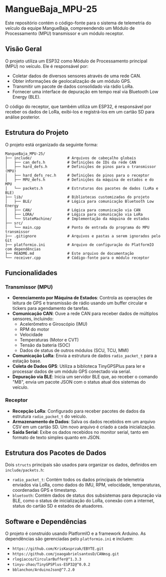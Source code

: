 # MangueBaja_MPU-25

Este repositório contém o código-fonte para o sistema de telemetria do veículo da equipe MangueBaja, compreendendo um Módulo de Processamento (MPU) transmissor e um módulo receptor.

## Visão Geral

O projeto utiliza um ESP32 como Módulo de Processamento principal (MPU) no veículo. Ele é responsável por:
* Coletar dados de diversos sensores através de uma rede CAN.
* Obter informações de geolocalização de um módulo GPS.
* Transmitir um pacote de dados consolidado via rádio LoRa.
* Fornecer uma interface de depuração em tempo real via Bluetooth Low Energy (BLE).

O código do receptor, que também utiliza um ESP32, é responsável por receber os dados de LoRa, exibi-los e registrá-los em um cartão SD para análise posterior.

## Estrutura do Projeto

O projeto está organizado da seguinte forma:
```
MangueBaja_MPU-25/
├── include/                # Arquivos de cabeçalho globais
│   ├── can_defs.h          # Definições de IDs da rede CAN
│   ├── hard_defs.h         # Definições de pinos para o transmissor (MPU)
│   ├── hard_defs_rec.h     # Definições de pinos para o receptor
│   ├── MPU_defs.h          # Definições da máquina de estados e do MPU
│   └── packets.h           # Estruturas dos pacotes de dados (LoRa e BLE)
├── lib/                    # Bibliotecas customizadas do projeto
│   ├── BLE/                # Lógica para comunicação Bluetooth Low Energy
│   ├── CAN/                # Lógica para comunicação via CAN
│   ├── LORA/               # Lógica para comunicação via LoRa
│   └── StateMachine/       # Implementação da máquina de estados
├── src/
│   └── main.cpp            # Ponto de entrada do programa do MPU transmissor
├── .gitignore              # Arquivos e pastas a serem ignorados pelo Git
├── platformio.ini          # Arquivo de configuração do PlatformIO com dependências
├── README.md               # Este arquivo de documentação
└── receiver.cpp            # Código-fonte para o módulo receptor
```
## Funcionalidades

### Transmissor (MPU)

* **Gerenciamento por Máquina de Estados**: Controla as operações de leitura de GPS e transmissão de rádio usando um buffer circular e tickers para agendamento de tarefas.
* **Comunicação CAN**: Ouve a rede CAN para receber dados de múltiplos sensores, incluindo:
    * Acelerômetro e Giroscópio (IMU)
    * RPM do motor
    * Velocidade
    * Temperaturas (Motor e CVT)
    * Tensão da bateria (SOC)
    * Dados de status de outros módulos (SCU, TCU, MMI)
* **Comunicação LoRa**: Envia a estrutura de dados `radio_packet_t` para a estação base.
* **Coleta de Dados GPS**: Utiliza a biblioteca TinyGPSPlus para ler e processar dados de um módulo GPS conectado via serial.
* **Depuração via BLE**: Inicia um servidor BLE que, ao receber o comando "MB", envia um pacote JSON com o status atual dos sistemas do veículo.

### Receptor

* **Recepção LoRa**: Configurado para receber pacotes de dados da estrutura `radio_packet_t` do veículo.
* **Armazenamento de Dados**: Salva os dados recebidos em um arquivo CSV em um cartão SD. Um novo arquivo é criado a cada inicialização.
* **Saída Serial**: Exibe os dados recebidos no monitor serial, tanto em formato de texto simples quanto em JSON.

## Estrutura dos Pacotes de Dados

Dois `structs` principais são usados para organizar os dados, definidos em `include/packets.h`:

* `radio_packet_t`: Contém todos os dados principais de telemetria enviados via LoRa, como dados do IMU, RPM, velocidade, temperaturas, coordenadas GPS e timestamp.
* `bluetooth`: Contém dados de status dos subsistemas para depuração via BLE, como o status de inicialização do LoRa, conexão com a internet, status do cartão SD e estados de atuadores.

## Software e Dependências

O projeto é construído usando PlatformIO e a framework Arduino. As dependências são gerenciadas pelo `platformio.ini` e incluem:

* `https://github.com/KrisKasprzak/EBYTE.git`
* `https://github.com/joaogabrielsantosD/CANmsg.git`
* `rlogiacco/CircularBuffer@^1.3.3`
* `tinyu-zhao/TinyGPSPlus-ESP32@^0.0.2`
* `bblanchon/ArduinoJson@^7.2.0`
